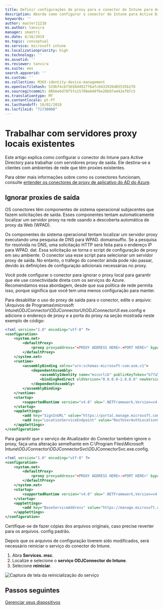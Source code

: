 ```yaml
---
title: Definir configurações de proxy para o conector do Intune para Active Directory
description: Aborda como configurar o conector do Intune para Active Directory para trabalhar com servidores proxy locais existentes.
keywords: ''
author: master11218
ms.author: tanvira
manager: smantri
ms.date: 4/16/2019
ms.topic: conceptual
ms.service: microsoft-intune
ms.localizationpriority: high
ms.technology: ''
ms.assetid: ''
ms.reviewer: tanvira
ms.suite: ems
search.appverid: ''
ms.custom: ''
ms.collection: M365-identity-device-management
ms.openlocfilehash: 529bf4cbf3658d492776afc0433926d85535b1f8
ms.sourcegitcommit: 88b6e6d70f5fa15708e640f6e20b97a442ef07c5
ms.translationtype: MT
ms.contentlocale: pt-PT
ms.lasthandoff: 10/02/2019
ms.locfileid: "71730008"
---
```

# <a name="work-with-existing-on-premises-proxy-servers"></a>Trabalhar com servidores proxy locais existentes

Este artigo explica como configurar o conector do Intune para Active Directory para trabalhar com servidores proxy de saída. Ele destina-se a clientes com ambientes de rede que têm proxies existentes.

Para obter mais informações sobre como os conectores funcionam, consulte [entender os conectores de proxy de aplicativo do AD do Azure](https://docs.microsoft.com/azure/active-directory/manage-apps/application-proxy-connectors).

## <a name="bypass-outbound-proxies"></a>Ignorar proxies de saída

OS conectores têm componentes de sistema operacional subjacentes que fazem solicitações de saída. Esses componentes tentam automaticamente localizar um servidor proxy na rede usando a descoberta automática de proxy da Web (WPAD).

Os componentes do sistema operacional tentam localizar um servidor proxy executando uma pesquisa de DNS para WPAD. domainsuffix. Se a pesquisa for resolvida no DNS, uma solicitação HTTP será feita para o endereço IP para WPAD. dat. Essa solicitação se torna o script de configuração de proxy em seu ambiente. O conector usa esse script para selecionar um servidor proxy de saída. No entanto, o tráfego do conector ainda pode não passar, devido às definições de configuração adicionais necessárias no proxy.

Você pode configurar o conector para ignorar o proxy local para garantir que ele use conectividade direta com os serviços do Azure. Recomendamos essa abordagem, desde que sua política de rede permita isso, porque significa que você tem uma menos configuração para manter.

Para desabilitar o uso do proxy de saída para o conector, edite o arquivo: \Arquivos de Programas\microsoft Intune\ODJConnector\ODJConnectorUI\ODJConnectorUI.exe.config e adicione o endereço de proxy e a porta do proxy na seção mostrada neste exemplo de código:

```xml
<?xml version="1.0" encoding="utf-8" ?>
<configuration>
    <system.net>  
        <defaultProxy>   
            <proxy proxyaddress="<PROXY ADDRESS HERE>:<PORT HERE>" bypassonlocal="True" usesystemdefault="True"/>   
        </defaultProxy>  
    </system.net>
    <runtime>
        <assemblyBinding xmlns="urn:schemas-microsoft-com:asm.v1">
            <dependentAssembly>
                <assemblyIdentity name="mscorlib" publicKeyToken="b77a5c561934e089" culture="neutral"/>
                <bindingRedirect oldVersion="0.0.0.0-2.0.0.0" newVersion="4.6.0.0" />
            </dependentAssembly>
        </assemblyBinding>
    </runtime>
    <startup> 
        <supportedRuntime version="v4.0" sku=".NETFramework,Version=v4.6" />
    </startup>
    <appSettings>
        <add key="SignInURL" value="https://portal.manage.microsoft.com/Home/ClientLogon"/>
        <add key="LocationServiceEndpoint" value="RestUserAuthLocationService/RestUserAuthLocationService/ServiceAddresses"/>
    </appSettings>
</configuration>
```

Para garantir que o serviço de Atualizador do Conector também ignore o proxy, faça uma alteração semelhante em C:\Program Files\Microsoft Intune\ODJConnector\ODJConnectorSvc\ODJConnectorSvc.exe.config.

```xml
<?xml version="1.0" encoding="utf-8" ?>
<configuration>
    <system.net>  
        <defaultProxy>   
            <proxy proxyaddress="<PROXY ADDRESS HERE>:<PORT HERE>" bypassonlocal="True" usesystemdefault="True"/>   
        </defaultProxy>  
    </system.net>
    <startup>
        <supportedRuntime version="v4.0" sku=".NETFramework,Version=v4.6" />
    </startup>
    <appSettings>
        <add key="BaseServiceAddress" value="https://manage.microsoft.com/" />
    </appSettings>
</configuration>
```

Certifique-se de fazer cópias dos arquivos originais, caso precise reverter para os arquivos. config padrão.

Depois que os arquivos de configuração tiverem sido modificados, será necessário reiniciar o serviço do conector do Intune. 

1. Abra **Services. msc**.
2. Localize e selecione o **serviço ODJConnector do Intune**.
3. Selecione **reiniciar**.

![Captura de tela da reinicialização do serviço](./media/autopilot-hybrid-connector-proxy/service-restart.png)


## <a name="next-steps"></a>Passos seguintes

[Gerenciar seus dispositivos](../remote-actions/device-management.md)
